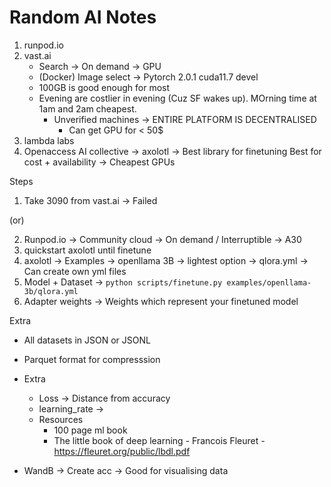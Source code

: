 # Random AI Notes

1. runpod.io
2. vast.ai
    * Search -> On demand -> GPU
    * (Docker) Image select -> Pytorch 2.0.1 cuda11.7 devel
    * 100GB is good enough for most
    * Evening are costlier in evening (Cuz SF wakes up). MOrning time at 1am and 2am cheapest.
        * Unverified machines -> ENTIRE PLATFORM IS DECENTRALISED
            * Can get GPU for < 50$
3. lambda labs
4. Openaccess AI collective -> axolotl -> Best library for finetuning
Best for cost + availability -> Cheapest GPUs

Steps
1. Take 3090 from vast.ai -> Failed

(or)

2. Runpod.io -> Community cloud -> On demand / Interruptible -> A30
3. quickstart axolotl until finetune
4. axolotl -> Examples -> openllama 3B -> lightest option -> qlora.yml -> Can create own yml files
5. Model + Dataset -> `python scripts/finetune.py examples/openllama-3b/qlora.yml`
6. Adapter weights -> Weights which represent your finetuned model

Extra
* All datasets in JSON or JSONL
* Parquet format for compresssion

* Extra
    * Loss -> Distance from accuracy
    * learning_rate ->
    * Resources
        * 100 page ml book
        * The little book of deep learning - Francois Fleuret - https://fleuret.org/public/lbdl.pdf
* WandB -> Create acc -> Good for visualising data
